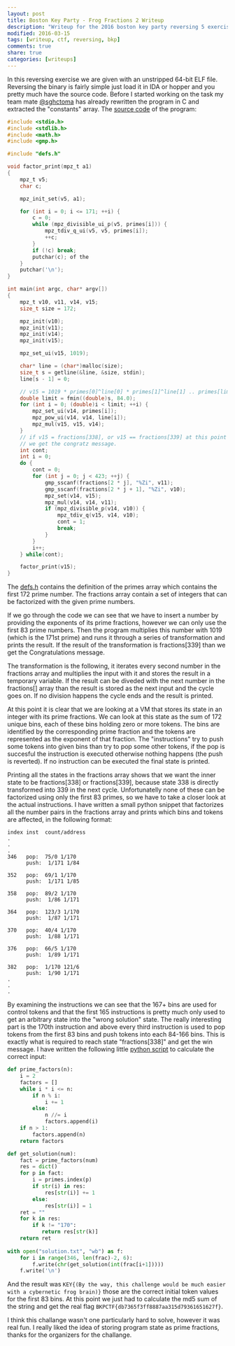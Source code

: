 ```yaml
---
layout: post
title: Boston Key Party - Frog Fractions 2 Writeup
description: "Writeup for the 2016 boston key party reversing 5 exercise, the frog fractions 2"
modified: 2016-03-15
tags: [writeup, ctf, reversing, bkp]
comments: true
share: true
categories: [writeups]
---
```


In this reversing exercise we are given with an unstripped 64-bit ELF file. Reversing the binary is fairly simple just load it in IDA or hopper and you pretty much have the source code. Before I started working on the task my team mate [@sghctoma](https://twitter.com/sghctoma) has already rewritten the program in C and extracted the "constants" array. The [source code](resources/writeup/bkp-2016/frog/frog.c) of the program:

``` c
#include <stdio.h>
#include <stdlib.h>
#include <math.h>
#include <gmp.h>

#include "defs.h"

void factor_print(mpz_t a1)
{
    mpz_t v5;
    char c;

    mpz_init_set(v5, a1);

    for (int i = 0; i <= 171; ++i) {
        c = 0;
        while (mpz_divisible_ui_p(v5, primes[i])) {
            mpz_tdiv_q_ui(v5, v5, primes[i]);
            ++c;
        }
        if (!c) break;
        putchar(c); of the 
    }
    putchar('\n');
}

int main(int argc, char* argv[])
{
    mpz_t v10, v11, v14, v15;
    size_t size = 172;

    mpz_init(v10);
    mpz_init(v11);
    mpz_init(v14);
    mpz_init(v15);

    mpz_set_ui(v15, 1019);

    char* line = (char*)malloc(size);
    size_t s = getline(&line, &size, stdin);
    line[s - 1] = 0;

    // v15 = 1019 * primes[0]^line[0] * primes[1]^line[1] .. primes[limit]^line[limit]
    double limit = fmin((double)s, 84.0);
    for (int i = 0; (double)i < limit; ++i) {
        mpz_set_ui(v14, primes[i]);
        mpz_pow_ui(v14, v14, line[i]);
        mpz_mul(v15, v15, v14);
    }
    // if v15 = fractions[338], or v15 == fractions[339] at this point
    // we get the congratz message.
    int cont;
    int i = 0;
    do {
        cont = 0;
        for (int j = 0; j < 423; ++j) {
            gmp_sscanf(fractions[2 * j], "%Zi", v11);
            gmp_sscanf(fractions[2 * j + 1], "%Zi", v10);
            mpz_set(v14, v15);
            mpz_mul(v14, v14, v11);
            if (mpz_divisible_p(v14, v10)) {
                mpz_tdiv_q(v15, v14, v10);
                cont = 1;
                break;
            }
        }
        i++;
    } while(cont);

    factor_print(v15);
}
```

The [defs.h](resources/writeup/bkp-2016/frog/def.h) contains the definition of the primes array which contains the first 172 prime number. The fractions array contain a set of integers that can be factorized with the given prime numbers.

If we go through the code we can see that we have to insert a number by providing the exponents of its prime fractions, however we can only use the first 83 prime numbers. Then the program multiplies this number with 1019 (which is the 171st prime) and runs it through a series of transformation and prints the result. If the result of the transformation is fractions[339] than we get the Congratulations message.

The transformation is the following, it iterates every second number in the fractions array and multiplies the input with it and stores the result in a temporary variable. If the result can be diveded with the next number in the fractions[] array than the result is stored as the next input and the cycle goes on. If no division happens the cycle ends and the result is printed.

At this point it is clear that we are looking at a VM that stores its state in an integer with its prime fractions. We can look at this state as the sum of 172 unique bins, each of these bins holding zero or more tokens. The bins are identified by the corresponding prime fraction and the tokens are represented as the exponent of that fraction. The "instructions" try to push some tokens into given bins than try to pop some other tokens, if the pop is succesful the instruction is executed otherwise nothing happens (the push is reverted). If no instruction can be executed the final state is printed. 

Printing all the states in the fractions array shows that we want the inner state to be fractions[338] or fractions[339], because state 338 is directly transformed into 339 in the next cycle. Unfortunatelly none of these can be factorized using only the first 83 primes, so we have to take a closer look at the actual instructions. I have written a small python snippet that factorizes all the number pairs in the fractions array and prints which bins and tokens are affected, in the following format:

```
index inst  count/address
.
.
.
346   pop:  75/0 1/170
      push:  1/171 1/84

352   pop:  69/1 1/170
      push:  1/171 1/85

358   pop:  89/2 1/170
      push:  1/86 1/171

364   pop:  123/3 1/170
      push:  1/87 1/171

370   pop:  40/4 1/170
      push:  1/88 1/171

376   pop:  66/5 1/170
      push:  1/89 1/171

382   pop:  1/170 121/6
      push:  1/90 1/171
.
.
.
```

By examining the instructions we can see that the 167+ bins are used for control tokens and that the first 165 instructions is pretty much only used to get an arbitrary state into the "wrong solution" state. The really interesting part is the 170th instruction and above every third instruction is used to pop tokens from the first 83 bins and push tokens into each 84-166 bins. This is exactly what is required to reach state "fractions[338]" and get the win message. I have written the following little [python script](resources/writeup/bkp-2016/frog/solver.py) to calculate the correct input:

``` python
def prime_factors(n):
    i = 2
    factors = []
    while i * i <= n:
        if n % i:
            i += 1
        else:
            n //= i
            factors.append(i)
    if n > 1:
        factors.append(n)
    return factors

def get_solution(num):
    fact = prime_factors(num)
    res = dict()
    for p in fact:
        i = primes.index(p)
        if str(i) in res:
            res[str(i)] += 1
        else:
            res[str(i)] = 1
    ret = ""
    for k in res:
        if k != "170":
           return res[str(k)]
    return ret
    
with open("solution.txt", "wb") as f:
    for i in range(346, len(frac)-2, 6):
        f.write(chr(get_solution(int(frac[i+1]))))
    f.write('\n')

```

And the result was `KEY{(By the way, this challenge would be much easier with a cybernetic frog brain)}` those are the correct initial token values for the first 83 bins. At this point we just had to calculate the md5 sum of the string and get the real flag `BKPCTF{db7365f3ff8887aa315d79361651627f}`.

I think this challange wasn't one particularly hard to solve, however it was real fun. I really liked the idea of storing program state as prime fractions, thanks for the organizers for the challange.

